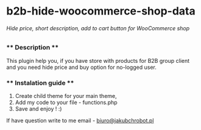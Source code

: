 # b2b-hide-woocommerce-shop-data

###### Hide price, short description, add to cart button for WooCommerce shop

### ** Description **
This plugin help you, if you have store with products for B2B group client and you need hide price and buy option for no-logged user.

### ** Instalation guide ** 
1. Create child theme for your main theme,
2. Add my code to your file - functions.php
3. Save and enjoy ! :)

If have question write to me email - biuro@jakubchrobot.pl